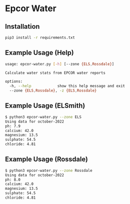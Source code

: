 # Epcor Water 


## Installation
```sh
pip3 install -r requirements.txt
```

## Example Usage (Help)
```sh
usage: epcor-water.py [-h] [--zone {ELS,Rossdale}]

Calculate water stats from EPCOR water reports

options:
  -h, --help            show this help message and exit
  --zone {ELS,Rossdale}, -z {ELS,Rossdale}
```

## Example Usage (ELSmith)
```sh
$ python3 epcor-water.py --zone ELS
Using data for october-2022
ph: 7.9
calcium: 42.0
magnesium: 13.5
sulphate: 54.5
chloride: 4.81
```

## Example Usage (Rossdale)
```sh
$ python3 epcor-water.py --zone Rossdale
Using data for october-2022
ph: 8.0
calcium: 42.0
magnesium: 13.5
sulphate: 54.5
chloride: 4.81
```
